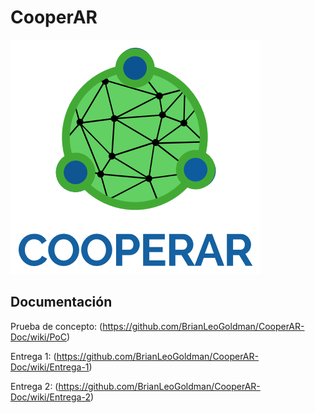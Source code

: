 # CooperAR

![Logo](https://github.com/BrianLeoGoldman/CooperAR-Doc/blob/main/Entrega%201/Logo%20con%20nombre.png?raw=true)

## Documentación

Prueba de concepto: (https://github.com/BrianLeoGoldman/CooperAR-Doc/wiki/PoC)

Entrega 1: (https://github.com/BrianLeoGoldman/CooperAR-Doc/wiki/Entrega-1)

Entrega 2: (https://github.com/BrianLeoGoldman/CooperAR-Doc/wiki/Entrega-2)

